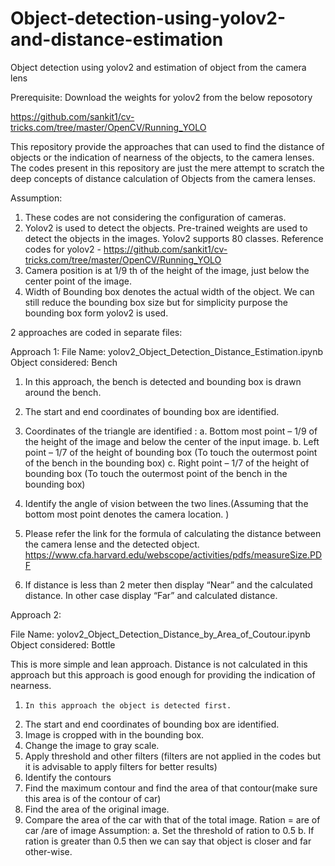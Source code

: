 # Object-detection-using-yolov2-and-distance-estimation
Object detection using yolov2 and estimation of object from the camera lens

Prerequisite:
Download the weights for yolov2 from the below reposotory

https://github.com/sankit1/cv-tricks.com/tree/master/OpenCV/Running_YOLO



This repository provide the approaches that can used to find the distance of objects or the indication of nearness of the objects, to the camera lenses.
The codes present in this repository are just the mere attempt to scratch the deep concepts of distance calculation of Objects from the camera lenses. 

Assumption:
  1.	These codes are not considering the configuration of cameras. 
  2.	Yolov2 is used to detect the objects. Pre-trained weights are used to detect the objects in the images. Yolov2 supports 80 classes.
  Reference codes for yolov2 - https://github.com/sankit1/cv-tricks.com/tree/master/OpenCV/Running_YOLO
  3.	Camera position is at 1/9 th of the height of the image, just below the center point of the image.
  4.	Width of Bounding box denotes the actual width of the object. We can still reduce the bounding box size but for simplicity purpose     the bounding box form yolov2 is used. 



2 approaches are coded in separate files:

Approach 1:
File Name: yolov2_Object_Detection_Distance_Estimation.ipynb
Object considered: Bench

  1.	In this approach, the bench is detected and bounding box is drawn around the bench. 
  2.	The start and end coordinates of bounding box are identified.
  3.	Coordinates of the triangle are identified :
      a.	Bottom most point – 1/9 of the height of the image and below the center of the input image.
      b.	Left point – 1/7 of the height of bounding box (To touch the outermost point of the bench in the bounding box)
      c.	Right point – 1/7 of the height of bounding box (To touch the outermost point of the bench in the bounding box)


  4.	Identify the angle of vision between the two lines.(Assuming that the bottom most point denotes the camera location. )
  5.	Please refer the link for the formula  of calculating the distance between the camera lense and the detected object. 
      https://www.cfa.harvard.edu/webscope/activities/pdfs/measureSize.PDF
  6.	If distance is less than 2 meter then display “Near” and the calculated distance. In other case display “Far” and calculated             distance. 
  
  
  
Approach 2:
  
File Name: yolov2_Object_Detection_Distance_by_Area_of_Coutour.ipynb
Object considered: Bottle

This is more simple and lean approach. Distance is not calculated in this approach but this approach is good enough for providing the indication of nearness.

  1.	 In this approach the object is detected first. 
  2.	The start and end coordinates of bounding box are identified.
  3.	Image is cropped with in the bounding box.
  4.	Change the image to gray scale.
  5.	Apply threshold and other filters (filters are not applied in the codes but it is advisable to apply filters for better results)
  6.	Identify the contours
  7.	Find the maximum contour and find the area of that contour(make sure this area is of the contour of car)
  8.	Find the area of the original image.
  9.	Compare the area of the car with that of the total image. Ration = are of car /are of image
  Assumption: a. Set the threshold of ration to 0.5
              b. If ration is greater than 0.5 then we can say that object is closer and far other-wise.




